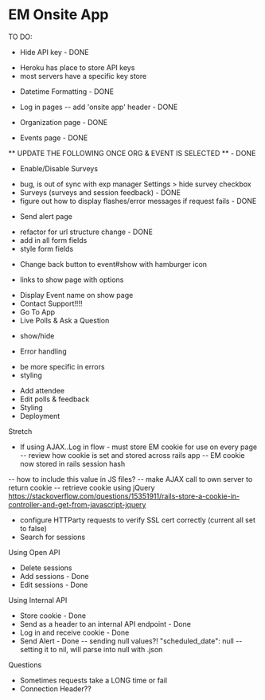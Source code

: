 # EM Onsite App

TO DO:

* Hide API key - DONE
- Heroku has place to store API keys
- most servers have a specific key store
* Datetime Formatting - DONE

* Log in pages
-- add 'onsite app' header - DONE
* Organization page - DONE
* Events page - DONE

** UPDATE THE FOLLOWING ONCE ORG & EVENT IS SELECTED ** - DONE

* Enable/Disable Surveys
- bug, is out of sync with exp manager Settings > hide survey checkbox
- Surveys (surveys and session feedback) - DONE
- figure out how to display flashes/error messages if request fails - DONE

* Send alert page
- refactor for url structure change - DONE
- add in all form fields
- style form fields

* Change back button to event#show with hamburger icon
- links to show page with options
* Display Event name on show page
* Contact Support!!!!
* Go To App
* Live Polls & Ask a Question
- show/hide
* Error handling
- be more specific in errors
- styling
* Add attendee
* Edit polls & feedback
* Styling
* Deployment

Stretch
* If using AJAX..Log in flow - must store EM cookie for use on every page
-- review how cookie is set and stored across rails app
-- EM cookie now stored in rails session hash

-- how to include this value in JS files?
-- make AJAX call to own server to return cookie
-- retrieve cookie using jQuery
https://stackoverflow.com/questions/15351911/rails-store-a-cookie-in-controller-and-get-from-javascript-jquery
* configure HTTParty requests to verify SSL cert correctly
(current all set to false)
* Search for sessions

Using Open API
* Delete sessions
* Add sessions - Done
* Edit sessions - Done

Using Internal API
* Store cookie - Done
* Send as a header to an internal API endpoint - Done
* Log in and receive cookie - Done
* Send Alert - Done
-- sending null values?! "scheduled_date": null
-- setting it to nil, will parse into null with .json

Questions
* Sometimes requests take a LONG time or fail
* Connection Header??
